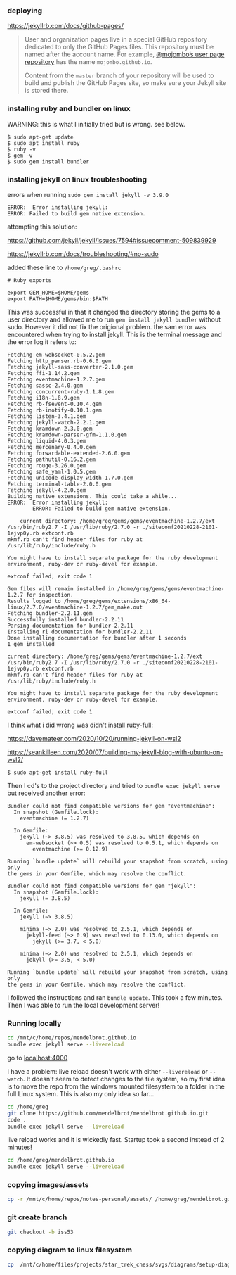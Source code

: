 ### deploying

https://jekyllrb.com/docs/github-pages/

> User and organization pages live in a special GitHub repository dedicated to only the GitHub Pages files. This repository must be named after the account name. For example, [@mojombo’s user page repository](https://github.com/mojombo/mojombo.github.io) has the name `mojombo.github.io`.
>
> Content from the `master` branch of your repository will be used to build and publish the GitHub Pages site, so make sure your Jekyll site is stored there.



### installing ruby and bundler on linux

WARNING: this is what I initially tried but is wrong.  see below.

```
$ sudo apt-get update
$ sudo apt install ruby
$ ruby -v
$ gem -v
$ sudo gem install bundler
```

### installing jekyll on linux troubleshooting

errors when running `sudo gem install jekyll -v 3.9.0`

```
ERROR:  Error installing jekyll:
ERROR: Failed to build gem native extension.
```

attempting this solution:

https://github.com/jekyll/jekyll/issues/7594#issuecomment-509839929

https://jekyllrb.com/docs/troubleshooting/#no-sudo

added these line to `/home/greg/.bashrc`

```
# Ruby exports

export GEM_HOME=$HOME/gems
export PATH=$HOME/gems/bin:$PATH
```

This was successful in that it changed the directory storing the gems to a user directory and allowed me to run `gem install jekyll bundler` without sudo.  However it did not fix the origional problem.  the sam error was encountered when trying to install jekyll.  This is the terminal message and the error log it refers to:

```
Fetching em-websocket-0.5.2.gem
Fetching http_parser.rb-0.6.0.gem
Fetching jekyll-sass-converter-2.1.0.gem
Fetching ffi-1.14.2.gem
Fetching eventmachine-1.2.7.gem
Fetching sassc-2.4.0.gem
Fetching concurrent-ruby-1.1.8.gem
Fetching i18n-1.8.9.gem
Fetching rb-fsevent-0.10.4.gem
Fetching rb-inotify-0.10.1.gem
Fetching listen-3.4.1.gem
Fetching jekyll-watch-2.2.1.gem
Fetching kramdown-2.3.0.gem
Fetching kramdown-parser-gfm-1.1.0.gem
Fetching liquid-4.0.3.gem
Fetching mercenary-0.4.0.gem
Fetching forwardable-extended-2.6.0.gem
Fetching pathutil-0.16.2.gem
Fetching rouge-3.26.0.gem
Fetching safe_yaml-1.0.5.gem
Fetching unicode-display_width-1.7.0.gem
Fetching terminal-table-2.0.0.gem
Fetching jekyll-4.2.0.gem
Building native extensions. This could take a while...
ERROR:  Error installing jekyll:
        ERROR: Failed to build gem native extension.

    current directory: /home/greg/gems/gems/eventmachine-1.2.7/ext
/usr/bin/ruby2.7 -I /usr/lib/ruby/2.7.0 -r ./siteconf20210228-2101-1ejvp0y.rb extconf.rb
mkmf.rb can't find header files for ruby at /usr/lib/ruby/include/ruby.h

You might have to install separate package for the ruby development
environment, ruby-dev or ruby-devel for example.

extconf failed, exit code 1

Gem files will remain installed in /home/greg/gems/gems/eventmachine-1.2.7 for inspection.
Results logged to /home/greg/gems/extensions/x86_64-linux/2.7.0/eventmachine-1.2.7/gem_make.out
Fetching bundler-2.2.11.gem
Successfully installed bundler-2.2.11
Parsing documentation for bundler-2.2.11
Installing ri documentation for bundler-2.2.11
Done installing documentation for bundler after 1 seconds
1 gem installed
```



```
current directory: /home/greg/gems/gems/eventmachine-1.2.7/ext
/usr/bin/ruby2.7 -I /usr/lib/ruby/2.7.0 -r ./siteconf20210228-2101-1ejvp0y.rb extconf.rb
mkmf.rb can't find header files for ruby at /usr/lib/ruby/include/ruby.h

You might have to install separate package for the ruby development
environment, ruby-dev or ruby-devel for example.

extconf failed, exit code 1
```

I think what i did wrong was didn't install ruby-full:

https://davemateer.com/2020/10/20/running-jekyll-on-wsl2

https://seankilleen.com/2020/07/building-my-jekyll-blog-with-ubuntu-on-wsl2/

```
$ sudo apt-get install ruby-full
```

Then I cd's to the project directory and tried to `bundle exec jekyll serve` but received another error:

```
Bundler could not find compatible versions for gem "eventmachine":
  In snapshot (Gemfile.lock):
    eventmachine (= 1.2.7)

  In Gemfile:
    jekyll (~> 3.8.5) was resolved to 3.8.5, which depends on
      em-websocket (~> 0.5) was resolved to 0.5.1, which depends on
        eventmachine (>= 0.12.9)

Running `bundle update` will rebuild your snapshot from scratch, using only
the gems in your Gemfile, which may resolve the conflict.

Bundler could not find compatible versions for gem "jekyll":
  In snapshot (Gemfile.lock):
    jekyll (= 3.8.5)

  In Gemfile:
    jekyll (~> 3.8.5)

    minima (~> 2.0) was resolved to 2.5.1, which depends on
      jekyll-feed (~> 0.9) was resolved to 0.13.0, which depends on
        jekyll (>= 3.7, < 5.0)

    minima (~> 2.0) was resolved to 2.5.1, which depends on
      jekyll (>= 3.5, < 5.0)

Running `bundle update` will rebuild your snapshot from scratch, using only
the gems in your Gemfile, which may resolve the conflict.
```

I followed the instructions and ran `bundle update`.  This took a few minutes.  Then I was able to run the local development server!

### Running locally

```bash
cd /mnt/c/home/repos/mendelbrot.github.io
bundle exec jekyll serve --livereload
```

go to [localhost:4000](http://localhost:4000/)

I have a problem: live reload doesn't work with either `--livereload` or `--watch`.  It doesn't seem to detect changes to the file system, so my first idea is to move the repo from the windows mounted filesystem to a folder in the full Linux system.  This is also my only idea so far...  

```bash
cd /home/greg
git clone https://github.com/mendelbrot/mendelbrot.github.io.git
code .
bundle exec jekyll serve --livereload
```

live reload works and it is wickedly fast.  Startup took a second instead of 2 minutes!

```bash
cd /home/greg/mendelbrot.github.io
bundle exec jekyll serve --livereload
```

### copying images/assets


```bash
cp -r /mnt/c/home/repos/notes-personal/assets/ /home/greg/mendelbrot.github.io/assets/
```

### git create branch

```bash
git checkout -b iss53
```

### copying diagram to linux filesystem

```bash
cp  /mnt/c/home/files/projects/star_trek_chess/svgs/diagrams/setup-diagram.png /home/greg/mendelbrot.github.io/assets/images/star-trek-chess/setup-diagram.png
```
